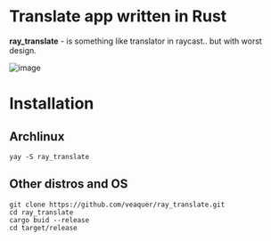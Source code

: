 # Translate app written in Rust
__**ray_translate**__ - is something like translator in raycast.. but with worst design.

![image](https://github.com/user-attachments/assets/ec3291a5-2100-4858-bdde-cdcb81a52e00)

# Installation

## Archlinux
```
yay -S ray_translate
```

## Other distros and OS
```
git clone https://github.com/veaquer/ray_translate.git
cd ray_translate
cargo buid --release
cd target/release
```

